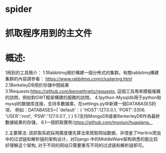 spider
======

抓取程序用到的主文件
===================
概述:
=========
1用到的工具簡介：
	1.1Rabbitmq用於構建一個分佈式的集群。有關rabbitmq構建集群的內容請參看：
	https://www.rabbitmq.com/clustering.html
	2.1BerkeleyDB用於存儲中間結果
	3.1Requests:https://github.com/kennethreitz/requests, 這個工具用來模擬複雜的訪問，例如對GWT框架構建的服務的訪問。
	4.1python-Mysqldb用于python和mysql的数据库连接，支持多數據庫。在settings.py中新建一個DATABASES的項，
	例如：DATABASES={
		'default'：{
				'HOST':127.0.0.1,
				'PORT':3306.
				'USER':'root',
				'PSW':'127.0.0.1',
		}
	}
	5.1支持MongoDB或者BerkerleyDB作為最終數據結果的存儲，
	6.1一個抓取實例:https://github.com/moojun/huaqiang。

2.主要算法:
    該抓取系統採用廣度優先算法來爬取网站数据，并借鉴了Heritrix爬虫中的过滤链和解析链的架构设计，对Django
    中的MiddleWare架构熟悉的能比较好理解这个架构, 对于不同的网站只需要重写不同的过滤链和解析链即可。